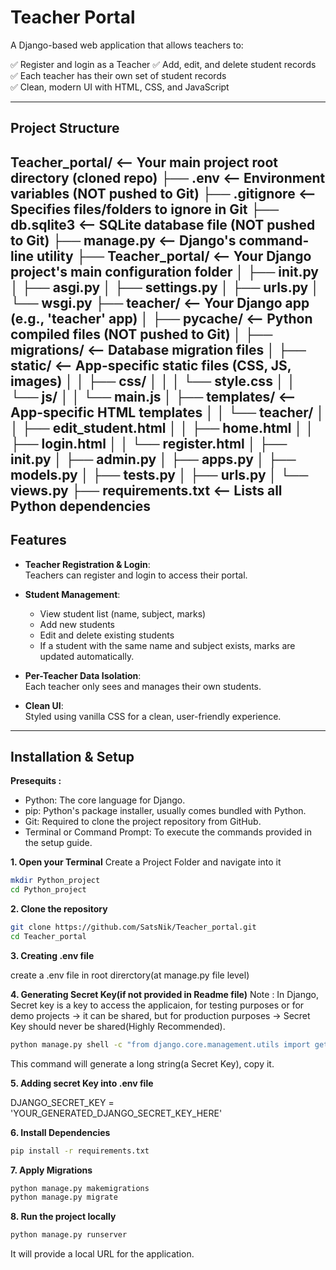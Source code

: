 # Teacher Portal

A Django-based web application that allows teachers to:

✅ Register and login as a Teacher
✅ Add, edit, and delete student records  
✅ Each teacher has their own set of student records  
✅ Clean, modern UI with HTML, CSS, and JavaScript

---

## Project Structure

Teacher_portal/             <-- Your main project root directory (cloned repo)
├── .env                    <-- Environment variables (NOT pushed to Git)
├── .gitignore              <-- Specifies files/folders to ignore in Git
├── db.sqlite3              <-- SQLite database file (NOT pushed to Git)
├── manage.py               <-- Django's command-line utility
├── Teacher_portal/         <-- Your Django project's main configuration folder
│   ├── __init__.py
│   ├── asgi.py
│   ├── settings.py
│   ├── urls.py
│   └── wsgi.py
├── teacher/                <-- Your Django app (e.g., 'teacher' app)
│   ├── __pycache__/        <-- Python compiled files (NOT pushed to Git)
│   ├── migrations/         <-- Database migration files
│   ├── static/             <-- App-specific static files (CSS, JS, images)
│   │   ├── css/
│   │   │   └── style.css
│   │   └── js/
│   │       └── main.js
│   ├── templates/          <-- App-specific HTML templates
│   │   └── teacher/
│   │       ├── edit_student.html
│   │       ├── home.html
│   │       ├── login.html
│   │       └── register.html
│   ├── __init__.py
│   ├── admin.py
│   ├── apps.py
│   ├── models.py
│   ├── tests.py
│   ├── urls.py
│   └── views.py
├── requirements.txt        <-- Lists all Python dependencies
---
## Features

- **Teacher Registration & Login**:  
  Teachers can register and login to access their portal.

- **Student Management**:  
  - View student list (name, subject, marks)  
  - Add new students  
  - Edit and delete existing students  
  - If a student with the same name and subject exists, marks are updated automatically.

- **Per-Teacher Data Isolation**:  
  Each teacher only sees and manages their own students.

- **Clean UI**:  
  Styled using vanilla CSS for a clean, user-friendly experience.

---

## Installation & Setup
**Presequits :**

- Python: The core language for Django.
- pip: Python's package installer, usually comes bundled with Python.
- Git: Required to clone the project repository from GitHub.
- Terminal or Command Prompt: To execute the commands provided in the setup guide.

**1. Open your Terminal**
Create a Project Folder and navigate into it
```bash
mkdir Python_project
cd Python_project
```
**2. Clone the repository**  
```bash
git clone https://github.com/SatsNik/Teacher_portal.git
cd Teacher_portal
```
**3. Creating .env file**

create a .env file in root direrctory(at manage.py file level)

**4. Generating Secret Key(if not provided in Readme file)**
Note : In Django, Secret key is a key to access the applicaion, for testing purposes or for demo projects -> it can be shared, but for production purposes -> Secret Key should never be shared(Highly Recommended).
```bash
python manage.py shell -c "from django.core.management.utils import get_random_secret_key; print(get_random_secret_key())"
```
This command will generate a long string(a Secret Key), copy it.

**5. Adding secret Key into .env file**

DJANGO_SECRET_KEY = 'YOUR_GENERATED_DJANGO_SECRET_KEY_HERE'

**6. Install Dependencies**
```bash
pip install -r requirements.txt
```

**7. Apply Migrations**
```bash
python manage.py makemigrations
python manage.py migrate
```

**8. Run the project locally**
```bash
python manage.py runserver
```
It will provide a local URL for the application.

